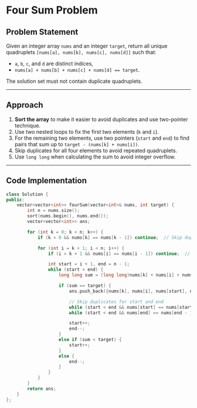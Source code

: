 # Four Sum Problem

## Problem Statement

Given an integer array `nums` and an integer `target`, return all unique quadruplets `[nums[a], nums[b], nums[c], nums[d]]` such that:

- `a`, `b`, `c`, and `d` are distinct indices,
- `nums[a] + nums[b] + nums[c] + nums[d] == target`.

The solution set must not contain duplicate quadruplets.

---

## Approach

1. **Sort the array** to make it easier to avoid duplicates and use two-pointer technique.
2. Use two nested loops to fix the first two elements (`k` and `i`).
3. For the remaining two elements, use two pointers (`start` and `end`) to find pairs that sum up to `target - (nums[k] + nums[i])`.
4. Skip duplicates for all four elements to avoid repeated quadruplets.
5. Use `long long` when calculating the sum to avoid integer overflow.

---

## Code Implementation

```cpp
class Solution {
public:
    vector<vector<int>> fourSum(vector<int>& nums, int target) {
        int n = nums.size();
        sort(nums.begin(), nums.end());
        vector<vector<int>> ans;

        for (int k = 0; k < n; k++) {
            if (k > 0 && nums[k] == nums[k - 1]) continue;  // Skip duplicate for k

            for (int i = k + 1; i < n; i++) {
                if (i > k + 1 && nums[i] == nums[i - 1]) continue;  // Skip duplicate for i

                int start = i + 1, end = n - 1;
                while (start < end) {
                    long long sum = (long long)nums[k] + nums[i] + nums[start] + nums[end];

                    if (sum == target) {
                        ans.push_back({nums[k], nums[i], nums[start], nums[end]});

                        // Skip duplicates for start and end
                        while (start < end && nums[start] == nums[start + 1]) start++;
                        while (start < end && nums[end] == nums[end - 1]) end--;

                        start++;
                        end--;
                    }
                    else if (sum < target) {
                        start++;
                    }
                    else {
                        end--;
                    }
                }
            }
        }
        return ans;
    }
};
